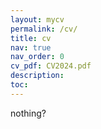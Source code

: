 ```yaml
---
layout: mycv
permalink: /cv/
title: cv
nav: true
nav_order: 0
cv_pdf: CV2024.pdf
description: 
toc:
---
```


nothing?
